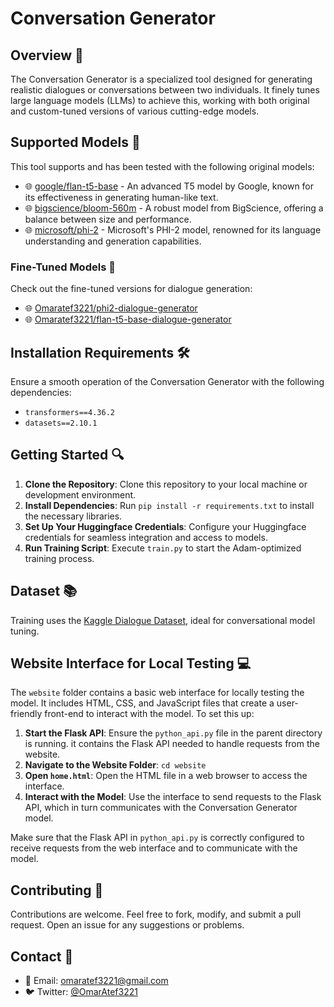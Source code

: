 # Conversation Generator

## Overview 🌟
The Conversation Generator is a specialized tool designed for generating realistic dialogues or conversations between two individuals. It finely tunes large language models (LLMs) to achieve this, working with both original and custom-tuned versions of various cutting-edge models.

## Supported Models 🚀
This tool supports and has been tested with the following original models:
- 🌐 [google/flan-t5-base](https://huggingface.co/google/flan-t5-base) - An advanced T5 model by Google, known for its effectiveness in generating human-like text.
- 🌐 [bigscience/bloom-560m](https://huggingface.co/bigscience/bloom-560m) - A robust model from BigScience, offering a balance between size and performance.
- 🌐 [microsoft/phi-2](https://huggingface.co/microsoft/phi-2) - Microsoft's PHI-2 model, renowned for its language understanding and generation capabilities.

### Fine-Tuned Models 🎯
Check out the fine-tuned versions for dialogue generation:
- 🌐 [Omaratef3221/phi2-dialogue-generator](https://huggingface.co/Omaratef3221/phi2-dialogue-generator)
- 🌐 [Omaratef3221/flan-t5-base-dialogue-generator](https://huggingface.co/Omaratef3221/flan-t5-base-dialogue-generator)

## Installation Requirements 🛠️
Ensure a smooth operation of the Conversation Generator with the following dependencies:
- `transformers==4.36.2`
- `datasets==2.10.1`

## Getting Started 🔍
1. **Clone the Repository**: Clone this repository to your local machine or development environment.
2. **Install Dependencies**: Run `pip install -r requirements.txt` to install the necessary libraries.
3. **Set Up Your Huggingface Credentials**: Configure your Huggingface credentials for seamless integration and access to models.
4. **Run Training Script**: Execute `train.py` to start the Adam-optimized training process.

## Dataset 📚
Training uses the [Kaggle Dialogue Dataset](https://www.kaggle.com/datasets/sukalp1899/dialog-summarization), ideal for conversational model tuning.

## Website Interface for Local Testing 💻
The `website` folder contains a basic web interface for locally testing the model. It includes HTML, CSS, and JavaScript files that create a user-friendly front-end to interact with the model. To set this up:

1. **Start the Flask API**: Ensure the `python_api.py` file in the parent directory is running. it contains the Flask API needed to handle requests from the website.
2. **Navigate to the Website Folder**: `cd website`
3. **Open `home.html`**: Open the HTML file in a web browser to access the interface.
4. **Interact with the Model**: Use the interface to send requests to the Flask API, which in turn communicates with the Conversation Generator model.

Make sure that the Flask API in `python_api.py` is correctly configured to receive requests from the web interface and to communicate with the model.

## Contributing 🤝
Contributions are welcome. Feel free to fork, modify, and submit a pull request. Open an issue for any suggestions or problems.

## Contact 📩
- 📧 Email: [omaratef3221@gmail.com](mailto:omaratef3221@gmail.com)
- 🐦 Twitter: [@OmarAtef3221](https://twitter.com/OmarAtef3221)

